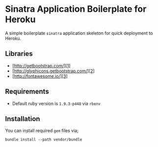 # Sinatra Application Boilerplate for Heroku

A simple boilerplate `sinatra` application skeleton for quick deployment to Heroku.


## Libraries

* [http://getbootstrap.com/][1]
* [http://glyphicons.getbootstrap.com/][2]
* [http://fontawesome.io/][3]

## Requirements

* Default ruby version is `1.9.3-p448` via `rbenv`

## Installation

You can install required `gem` files via;

    bundle install --path vendor/bundle


[1]: http://getbootstrap.com/
[2]: http://glyphicons.getbootstrap.com/
[3]: http://fontawesome.io/